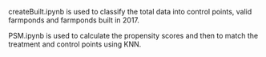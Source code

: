 createBuilt.ipynb is used to classify the total data into control points, valid farmponds and farmponds built in 2017.

PSM.ipynb is used to calculate the propensity scores and then to match the treatment and control points using KNN.